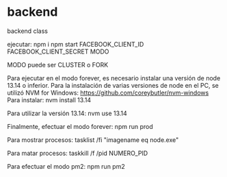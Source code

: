 # backend
backend class

ejecutar:
npm i
npm start FACEBOOK_CLIENT_ID FACEBOOK_CLIENT_SECRET MODO 

MODO puede ser CLUSTER o FORK


Para ejecutar en el modo forever, es necesario instalar una versión de node 13.14 o inferior.
Para la instalación de varias versiones de node en el PC, se utilizó NVM for Windows: https://github.com/coreybutler/nvm-windows
Para instalar:
 nvm install 13.14 

Para utilizar la versión 13.14:
 nvm use 13.14

Finalmente, efectuar el modo forever:
 npm run prod

Para mostrar procesos:
tasklist /fi "imagename eq node.exe" 

Para matar procesos:
taskkill /f /pid NUMERO_PID

Para efectuar el modo pm2:
 npm run pm2
